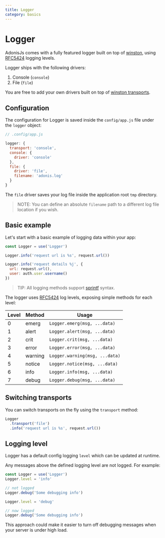```yaml
---
title: Logger
category: basics
---
```


# Logger

AdonisJs comes with a fully featured logger built on top of [winston](https://github.com/winstonjs/winston), using [RFC5424](https://tools.ietf.org/html/rfc5424#page-11) logging levels.

Logger ships with the following drivers:

1. Console (`console`)
2. File (`file`)

You are free to add your own drivers built on top of [winston transports](https://github.com/winstonjs/winston#transports).

## Configuration
The configuration for Logger is saved inside the `config/app.js` file under the `logger` object:

```js
// .config/app.js

logger: {
  transport: 'console',
  console: {
    driver: 'console'
  },
  file: {
    driver: 'file',
    filename: 'adonis.log'
  }
}
```

The `file` driver saves your log file inside the application root `tmp` directory.

> NOTE: You can define an absolute `filename` path to a different log file location if you wish.

## Basic example
Let's start with a basic example of logging data within your app:

```js
const Logger = use('Logger')

Logger.info('request url is %s', request.url())

Logger.info('request details %j', {
  url: request.url(),
  user: auth.user.username()
})
```

> TIP: All logging methods support [sprintf](http://www.diveintojavascript.com/projects/javascript-sprintf) syntax.

The logger uses [RFC5424](https://tools.ietf.org/html/rfc5424#page-11) log levels, exposing simple methods for each level:

| Level | Method  | Usage                           |
|-------|---------|---------------------------------|
| 0     | emerg   | `Logger.emerg(msg, ...data)`    |
| 1     | alert   | `Logger.alert(msg, ...data)`    |
| 2     | crit    | `Logger.crit(msg, ...data)`     |
| 3     | error   | `Logger.error(msg, ...data)`    |
| 4     | warning | `Logger.warning(msg, ...data)`  |
| 5     | notice  | `Logger.notice(msg, ...data)`   |
| 6     | info    | `Logger.info(msg, ...data)`     |
| 7     | debug   | `Logger.debug(msg, ...data)`    |

## Switching transports
You can switch transports on the fly using the `transport` method:

```js
Logger
  .transport('file')
  .info('request url is %s', request.url())
```

## Logging level
Logger has a default config logging `level` which can be updated at runtime.

Any messages above the defined logging level are not logged. For example:

```js
const Logger = use('Logger')
Logger.level = 'info'

// not logged
Logger.debug('Some debugging info')

Logger.level = 'debug'

// now logged
Logger.debug('Some debugging info')
```

This approach could make it easier to turn off debugging messages when your server is under high load.

